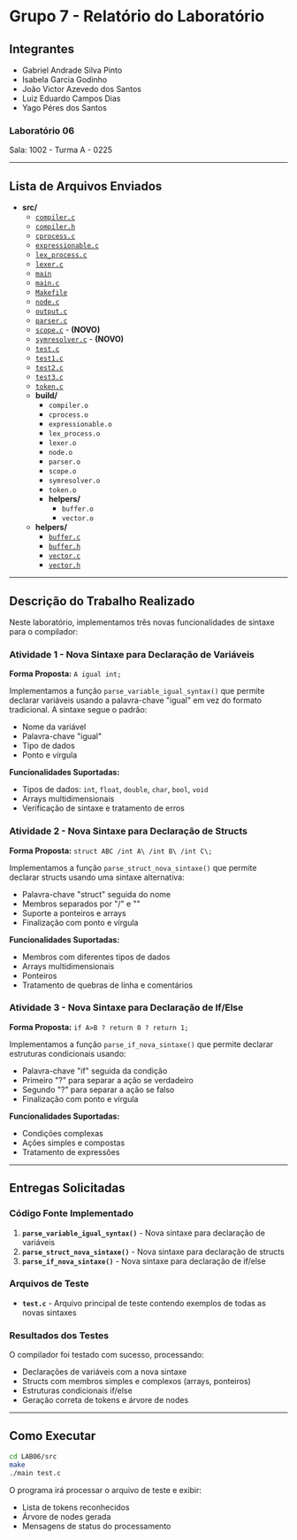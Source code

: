 # Grupo 7 - Relatório do Laboratório

## Integrantes

- Gabriel Andrade Silva Pinto
- Isabela Garcia Godinho
- João Victor Azevedo dos Santos
- Luiz Eduardo Campos Dias
- Yago Péres dos Santos

### Laboratório 06

Sala: 1002 - Turma A - 0225

---

## Lista de Arquivos Enviados

- **src/**
  - [`compiler.c`](src/compiler.c)
  - [`compiler.h`](src/compiler.h)
  - [`cprocess.c`](src/cprocess.c)
  - [`expressionable.c`](src/expressionable.c)
  - [`lex_process.c`](src/lex_process.c)
  - [`lexer.c`](src/lexer.c)
  - [`main`](src/main)
  - [`main.c`](src/main.c)
  - [`Makefile`](src/Makefile)
  - [`node.c`](src/node.c)
  - [`output.c`](src/output.c)
  - [`parser.c`](src/parser.c)
  - [`scope.c`](src/scope.c) - **(NOVO)**
  - [`symresolver.c`](src/symresolver.c) - **(NOVO)**
  - [`test.c`](src/test.c)
  - [`test1.c`](src/test1.c)
  - [`test2.c`](src/test2.c)
  - [`test3.c`](src/test3.c)
  - [`token.c`](src/token.c)
  - **build/**
    - `compiler.o`
    - `cprocess.o`
    - `expressionable.o`
    - `lex_process.o`
    - `lexer.o`
    - `node.o`
    - `parser.o`
    - `scope.o`
    - `symresolver.o`
    - `token.o`
    - **helpers/**
      - `buffer.o`
      - `vector.o`
  - **helpers/**
    - [`buffer.c`](src/helpers/buffer.c)
    - [`buffer.h`](src/helpers/buffer.h)
    - [`vector.c`](src/helpers/vector.c)
    - [`vector.h`](src/helpers/vector.h)

---

## Descrição do Trabalho Realizado

Neste laboratório, implementamos três novas funcionalidades de sintaxe para o compilador:

### Atividade 1 - Nova Sintaxe para Declaração de Variáveis

**Forma Proposta:** `A igual int;`

Implementamos a função `parse_variable_igual_syntax()` que permite declarar variáveis usando a palavra-chave "igual" em vez do formato tradicional. A sintaxe segue o padrão:
- Nome da variável
- Palavra-chave "igual"
- Tipo de dados
- Ponto e vírgula

**Funcionalidades Suportadas:**
- Tipos de dados: `int`, `float`, `double`, `char`, `bool`, `void`
- Arrays multidimensionais
- Verificação de sintaxe e tratamento de erros

### Atividade 2 - Nova Sintaxe para Declaração de Structs

**Forma Proposta:** `struct ABC /int A\ /int B\ /int C\;`

Implementamos a função `parse_struct_nova_sintaxe()` que permite declarar structs usando uma sintaxe alternativa:
- Palavra-chave "struct" seguida do nome
- Membros separados por "/" e "\"
- Suporte a ponteiros e arrays
- Finalização com ponto e vírgula

**Funcionalidades Suportadas:**
- Membros com diferentes tipos de dados
- Arrays multidimensionais
- Ponteiros
- Tratamento de quebras de linha e comentários

### Atividade 3 - Nova Sintaxe para Declaração de If/Else

**Forma Proposta:** `if A>B ? return 0 ? return 1;`

Implementamos a função `parse_if_nova_sintaxe()` que permite declarar estruturas condicionais usando:
- Palavra-chave "if" seguida da condição
- Primeiro "?" para separar a ação se verdadeiro
- Segundo "?" para separar a ação se falso
- Finalização com ponto e vírgula

**Funcionalidades Suportadas:**
- Condições complexas
- Ações simples e compostas
- Tratamento de expressões

---

## Entregas Solicitadas

### Código Fonte Implementado

1. **`parse_variable_igual_syntax()`** - Nova sintaxe para declaração de variáveis
2. **`parse_struct_nova_sintaxe()`** - Nova sintaxe para declaração de structs  
3. **`parse_if_nova_sintaxe()`** - Nova sintaxe para declaração de if/else

### Arquivos de Teste

- **`test.c`** - Arquivo principal de teste contendo exemplos de todas as novas sintaxes


### Resultados dos Testes

O compilador foi testado com sucesso, processando:
- Declarações de variáveis com a nova sintaxe
- Structs com membros simples e complexos (arrays, ponteiros)
- Estruturas condicionais if/else
- Geração correta de tokens e árvore de nodes


---

## Como Executar

```bash
cd LAB06/src
make
./main test.c
```

O programa irá processar o arquivo de teste e exibir:
- Lista de tokens reconhecidos
- Árvore de nodes gerada
- Mensagens de status do processamento
